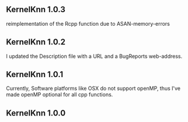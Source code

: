 
## KernelKnn 1.0.3

reimplementation of the Rcpp function due to ASAN-memory-errors

## KernelKnn 1.0.2

I updated the Description file with a URL and a BugReports web-address.

## KernelKnn 1.0.1

Currently, Software platforms like OSX do not support openMP, thus I've made openMP optional for all cpp functions.

## KernelKnn 1.0.0




